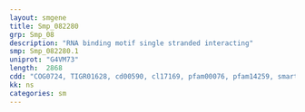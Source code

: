 ```yaml
---
layout: smgene
title: Smp_082280
grp: Smp_08
description: "RNA binding motif single stranded interacting"
smp: Smp_082280.1
uniprot: "G4VM73"
length:  2868
cdd: "COG0724, TIGR01628, cd00590, cl17169, pfam00076, pfam14259, smart00360"
kk: ns
categories: sm
---
```

